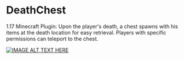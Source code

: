# DeathChest
1.17 Minecraft Plugin: Upon the player's death, a chest spawns with his items at the death location for easy retrieval. Players with specific permissions can teleport to the chest.

[![IMAGE ALT TEXT HERE](https://img.youtube.com/vi/VThV7WZ8rD8/0.jpg)](https://www.youtube.com/watch?v=VThV7WZ8rD8)
